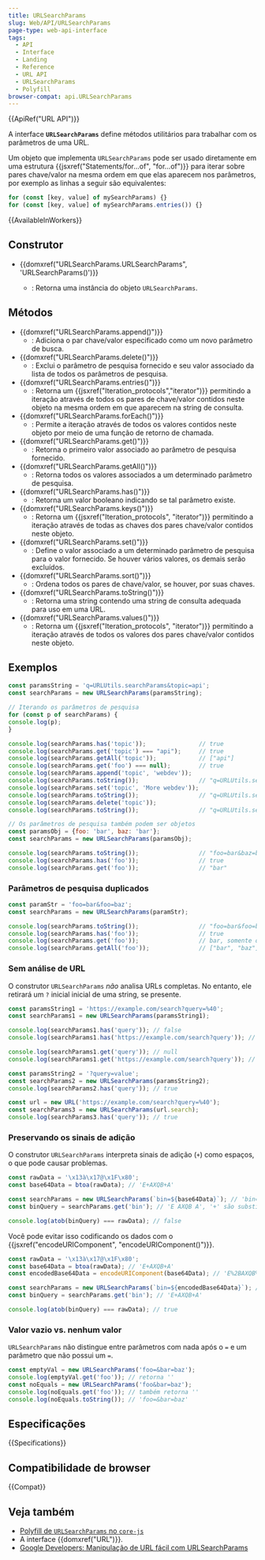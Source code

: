 ```yaml
---
title: URLSearchParams
slug: Web/API/URLSearchParams
page-type: web-api-interface
tags:
  - API
  - Interface
  - Landing
  - Reference
  - URL API
  - URLSearchParams
  - Polyfill
browser-compat: api.URLSearchParams
---
```

{{ApiRef("URL API")}}

A interface **`URLSearchParams`** define métodos utilitários para trabalhar com os parâmetros de uma URL.

Um objeto que implementa `URLSearchParams` pode ser usado diretamente em uma estrutura {{jsxref("Statements/for...of", "for...of")}} para iterar sobre pares chave/valor na mesma ordem em que elas aparecem nos parâmetros, por exemplo as linhas a seguir são equivalentes:

```js
for (const [key, value] of mySearchParams) {}
for (const [key, value] of mySearchParams.entries()) {}
```

{{AvailableInWorkers}}

## Construtor

- {{domxref("URLSearchParams.URLSearchParams", 'URLSearchParams()')}}

  - : Retorna uma instância do objeto `URLSearchParams`.

## Métodos

- {{domxref("URLSearchParams.append()")}}
  - : Adiciona o par chave/valor especificado como um novo parâmetro de busca.
- {{domxref("URLSearchParams.delete()")}}
  - : Exclui o parâmetro de pesquisa fornecido e seu valor associado da lista de todos os parâmetros de pesquisa.
- {{domxref("URLSearchParams.entries()")}}
  - : Retorna um {{jsxref("Iteration_protocols","iterator")}} permitindo a iteração através de todos os pares de chave/valor contidos neste objeto na mesma ordem em que aparecem na string de consulta.
- {{domxref("URLSearchParams.forEach()")}}
  - : Permite a iteração através de todos os valores contidos neste objeto por meio de uma função de retorno de chamada.
- {{domxref("URLSearchParams.get()")}}
  - : Retorna o primeiro valor associado ao parâmetro de pesquisa fornecido.
- {{domxref("URLSearchParams.getAll()")}}
  - : Retorna todos os valores associados a um determinado parâmetro de pesquisa.
- {{domxref("URLSearchParams.has()")}}
  - : Retorna um valor booleano indicando se tal parâmetro existe.
- {{domxref("URLSearchParams.keys()")}}
  - : Retorna um {{jsxref("Iteration_protocols", "iterator")}} permitindo a iteração através de todas as chaves dos pares chave/valor contidos neste objeto.
- {{domxref("URLSearchParams.set()")}}
  - : Define o valor associado a um determinado parâmetro de pesquisa para o valor fornecido. Se houver vários valores, os demais serão excluídos.
- {{domxref("URLSearchParams.sort()")}}
  - : Ordena todos os pares de chave/valor, se houver, por suas chaves.
- {{domxref("URLSearchParams.toString()")}}
  - : Retorna uma string contendo uma string de consulta adequada para uso em uma URL.
- {{domxref("URLSearchParams.values()")}}
  - : Retorna um {{jsxref("Iteration_protocols", "iterator")}} permitindo a iteração através de todos os valores dos pares chave/valor contidos neste objeto.

## Exemplos

```js
const paramsString = 'q=URLUtils.searchParams&topic=api';
const searchParams = new URLSearchParams(paramsString);

// Iterando os parâmetros de pesquisa
for (const p of searchParams) {
console.log(p);
}

console.log(searchParams.has('topic'));               // true
console.log(searchParams.get('topic') === "api");     // true
console.log(searchParams.getAll('topic'));            // ["api"]
console.log(searchParams.get('foo') === null);        // true
console.log(searchParams.append('topic', 'webdev'));
console.log(searchParams.toString());                 // "q=URLUtils.searchParams&topic=api&topic=webdev"
console.log(searchParams.set('topic', 'More webdev'));
console.log(searchParams.toString());                 // "q=URLUtils.searchParams&topic=More+webdev"
console.log(searchParams.delete('topic'));
console.log(searchParams.toString());                 // "q=URLUtils.searchParams"
```

```js
// Os parâmetros de pesquisa também podem ser objetos
const paramsObj = {foo: 'bar', baz: 'bar'};
const searchParams = new URLSearchParams(paramsObj);

console.log(searchParams.toString());                 // "foo=bar&baz=bar"
console.log(searchParams.has('foo'));                 // true
console.log(searchParams.get('foo'));                 // "bar"
```

### Parâmetros de pesquisa duplicados

```js
const paramStr = 'foo=bar&foo=baz';
const searchParams = new URLSearchParams(paramStr);

console.log(searchParams.toString());                 // "foo=bar&foo=baz"
console.log(searchParams.has('foo'));                 // true
console.log(searchParams.get('foo'));                 // bar, somente o primeiro valor
console.log(searchParams.getAll('foo'));              // ["bar", "baz"]
```

### Sem análise de URL

O construtor `URLSearchParams` _não_ analisa URLs completas. No entanto, ele retirará um `?` inicial inicial de uma string, se presente.

```js
const paramsString1 = 'https://example.com/search?query=%40';
const searchParams1 = new URLSearchParams(paramsString1);

console.log(searchParams1.has('query')); // false
console.log(searchParams1.has('https://example.com/search?query')); // true

console.log(searchParams1.get('query')); // null
console.log(searchParams1.get('https://example.com/search?query')); // "@" (equivalente a decodeURIComponent('%40'))

const paramsString2 = '?query=value';
const searchParams2 = new URLSearchParams(paramsString2);
console.log(searchParams2.has('query')); // true

const url = new URL('https://example.com/search?query=%40');
const searchParams3 = new URLSearchParams(url.search);
console.log(searchParams3.has('query')); // true
```

### Preservando os sinais de adição

O construtor `URLSearchParams` interpreta sinais de adição (`+`) como espaços, o que pode causar problemas.

```js
const rawData = '\x13à\x17@\x1F\x80';
const base64Data = btoa(rawData); // 'E+AXQB+A'

const searchParams = new URLSearchParams(`bin=${base64Data}`); // 'bin=E+AXQB+A'
const binQuery = searchParams.get('bin'); // 'E AXQB A', '+' são substituídos por espaços

console.log(atob(binQuery) === rawData); // false
```

Você pode evitar isso codificando os dados com o {{jsxref("encodeURIComponent", "encodeURIComponent()")}}.

```js
const rawData = '\x13à\x17@\x1F\x80';
const base64Data = btoa(rawData); // 'E+AXQB+A'
const encodedBase64Data = encodeURIComponent(base64Data); // 'E%2BAXQB%2BA'

const searchParams = new URLSearchParams(`bin=${encodedBase64Data}`); // 'bin=E%2BAXQB%2BA'
const binQuery = searchParams.get('bin'); // 'E+AXQB+A'

console.log(atob(binQuery) === rawData); // true
```

### Valor vazio vs. nenhum valor

`URLSearchParams` não distingue entre parâmetros com nada após o `=` e um parâmetro que não possui um `=`.

```js
const emptyVal = new URLSearchParams('foo=&bar=baz');
console.log(emptyVal.get('foo')); // retorna ''
const noEquals = new URLSearchParams('foo&bar=baz');
console.log(noEquals.get('foo')); // também retorna ''
console.log(noEquals.toString()); // 'foo=&bar=baz'
```

## Especificações

{{Specifications}}

## Compatibilidade de browser

{{Compat}}

## Veja também

- [Polyfill de `URLSearchParams` no `core-js`](https://github.com/zloirock/core-js#url-and-urlsearchparams)
- A interface {{domxref("URL")}}.
- [Google Developers: Manipulação de URL fácil com URLSearchParams](https://developer.chrome.com/blog/urlsearchparams/)
